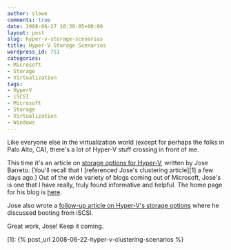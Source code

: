 ```yaml
---
author: slowe
comments: true
date: 2008-06-27 10:30:05+00:00
layout: post
slug: hyper-v-storage-scenarios
title: Hyper-V Storage Scenarios
wordpress_id: 751
categories:
- Microsoft
- Storage
- Virtualization
tags:
- HyperV
- iSCSI
- Microsoft
- Storage
- Virtualization
- Windows
---
```


Like everyone else in the virtualization world (except for perhaps the folks in Palo Alto, CA), there's a lot of Hyper-V stuff crossing in front of me.

This time it's an article on [storage options for Hyper-V](http://blogs.technet.com/josebda/archive/2008/02/14/storage-options-for-windows-server-2008-s-hyper-v.aspx), written by Jose Barreto. (You'll recall that I [referenced Jose's clustering article][1] a few days ago.) Out of the wide variety of blogs coming out of Microsoft, Jose's is one that I have really, truly found informative and helpful. The home page for his blog is [here](http://blogs.technet.com/josebda/default.aspx).

Jose also wrote a [follow-up article on Hyper-V's storage options](http://blogs.technet.com/josebda/archive/2008/03/06/more-on-storage-options-for-windows-server-2008-s-hyper-v.aspx) where he discussed booting from iSCSI.

Great work, Jose! Keep it coming.

[1]: {% post_url 2008-06-22-hyper-v-clustering-scenarios %}
